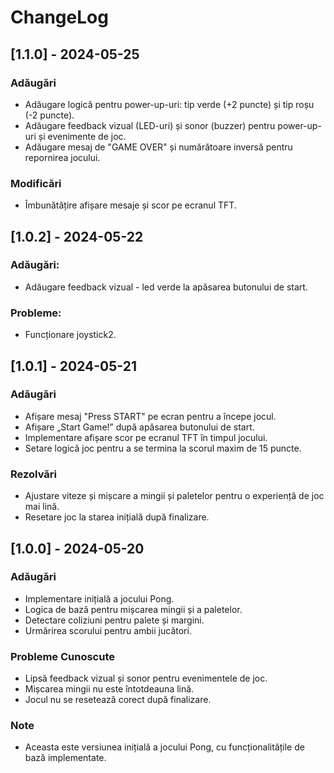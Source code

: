 # ChangeLog

## [1.1.0] - 2024-05-25
### Adăugări
- Adăugare logică pentru power-up-uri: tip verde (+2 puncte) și tip roșu (-2 puncte).
- Adăugare feedback vizual (LED-uri) și sonor (buzzer) pentru power-up-uri și evenimente de joc.
- Adăugare mesaj de "GAME OVER" și numărătoare inversă pentru repornirea jocului.

### Modificări
- Îmbunătățire afișare mesaje și scor pe ecranul TFT.

## [1.0.2] - 2024-05-22
### Adăugări:
- Adăugare feedback vizual - led verde la apăsarea butonului de start.

### Probleme:
- Funcționare joystick2.

## [1.0.1] - 2024-05-21
### Adăugări
- Afișare mesaj "Press START" pe ecran pentru a începe jocul.
- Afișare „Start Game!” după apăsarea butonului de start.
- Implementare afișare scor pe ecranul TFT în timpul jocului.
- Setare logică joc pentru a se termina la scorul maxim de 15 puncte.

### Rezolvări
- Ajustare viteze și mișcare a mingii și paletelor pentru o experiență de joc mai lină.
- Resetare joc la starea inițială după finalizare.

## [1.0.0] - 2024-05-20
### Adăugări
- Implementare inițială a jocului Pong.
- Logica de bază pentru mișcarea mingii și a paletelor.
- Detectare coliziuni pentru palete și margini.
- Urmărirea scorului pentru ambii jucători.

### Probleme Cunoscute
- Lipsă feedback vizual și sonor pentru evenimentele de joc.
- Mișcarea mingii nu este întotdeauna lină.
- Jocul nu se resetează corect după finalizare.

### Note
- Aceasta este versiunea inițială a jocului Pong, cu funcționalitățile de bază implementate.
